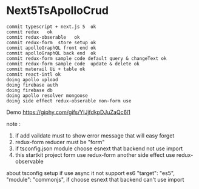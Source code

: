 # Next5TsApolloCrud

```
commit typescript + next.js 5  ok
commit redux   ok
commit redux-obserable   ok
commit redux-form  store setup ok
commit apolloGraphQL front end ok
commit apolloGraphQL back end  ok
commit redux-form sample code default query & changeText ok
commit redux-form sample code  update & delete ok
commit materail Ui + table ok
commit react-intl ok
doing apollo upload 
doing firebase auth 
doing firebase db
doing apollo resolver mongoose
doing side effect redux-obserable non-form use

```

Demo
https://giphy.com/gifs/YlJjfdkpDJuZaQc6l1

note : 
1. if add vaildate must to show error message that will easy forget 
2. redux-form reducer must be "form" 
3. if tsconfig.json  module choose  esnext that backend  not  use import  
4. this startkit project form use redux-form another side effect use redux-observable

about tsconfig setup if use async it not support es6
"target": "es5",
"module": "commonjs",
if choose esnext that backend can't use import 